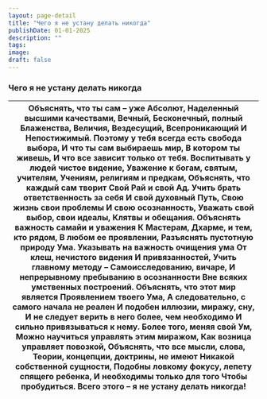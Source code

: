 ```yaml
---
layout: page-detail
title: "Чего я не устану делать никогда"
publishDate: 01-01-2025
description: ""
tags:
image:
draft: false
---
```


### Чего я не устану делать никогда

| Объяснять, что ты сам – уже Абсолют,  Наделенный высшими качествами,  Вечный, Бесконечный, полный Блаженства,  Величия, Вездесущий, Всепроникающий  И Непостижимый.  Поэтому у тебя всегда есть свобода выбора,  И что ты сам выбираешь мир,  В котором ты живешь,  И что все зависит только от тебя.  Воспитывать у людей чистое видение,  Уважение к богам, святым, учителям,  Учениям, религиям и предкам,  Объяснять, что каждый сам творит  Свой Рай и свой Ад.  Учить брать ответственность за себя  И свой духовный Путь,  Свою жизнь свои проблемы  И свою осознанность,  Уважать свой выбор, свои идеалы,  Клятвы и обещания.  Объяснять важность самайи и уважения  К Мастерам, Дхарме, и тем, кто рядом,  В любом ее проявлении,  Разъяснять пустотную природу Ума.  Указывать на важность очищения ума  От клеш, нечистого видения  И привязанностей,  Учить главному методу –  Самоисследованию, вичаре,  И непрерывному пребыванию в осознанности  Вне всяких умственных построений.  Объяснять, что этот мир является  Проявлением твоего Ума,  А следовательно, с самого начала не реален  И подобен иллюзии, миражу, сну,  И не следует верить в него более, чем необходимо  И сильно привязываться к нему.  Более того, меняя свой Ум,  Можно научиться управлять этим миражом,  Как возница управляет повозкой,  Объяснять, что все мысли, слова,  Теории, концепции, доктрины, не имеют  Никакой собственной сущности,  Подобны ловкому фокусу, лепету спящего ребенка,  И необходимы только для того  Чтобы пробудиться.  Всего этого – я не устану делать никогда! |
| ---------------------------------------------------------------------------------------------------------------------------------------------------------------------------------------------------------------------------------------------------------------------------------------------------------------------------------------------------------------------------------------------------------------------------------------------------------------------------------------------------------------------------------------------------------------------------------------------------------------------------------------------------------------------------------------------------------------------------------------------------------------------------------------------------------------------------------------------------------------------------------------------------------------------------------------------------------------------------------------------------------------------------------------------------------------------------------------------------------------------------------------------------------------------------------------------------------------------------------------------------------------------------------------------------------------------------------------------------------------------------------------------------------------------------------------------------------------------------------------------------------------------------------------------------------------------------------------- |
  
  

